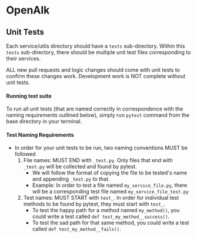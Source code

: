 # OpenAlk
## Unit Tests
Each service/utils directory should have a `tests` sub-directory. Within this `tests` sub-directory, there should be multiple unit test files corresponding to their services.

ALL new pull requests and logic changes should come with unit tests to confirm these changes work. Development work is NOT complete without unit tests.

#### Running test suite
To run all unit tests (that are named correctly in correspondence with the naming requirements outlined below), simply run `pytest` command from the base directory in your terminal.

#### Test Naming Requirements
* In order for your unit tests to be run, two naming conventions MUST be followed
    1. File names: MUST END with `_test.py`. Only files that end with `_test.py` will be collected and found by pytest.
        * We will follow the format of copying the file to be tested's name and appending `_test.py` to that.
        * Example: In order to test a file named `my_service_file.py`, there will be a corresponding test file named `my_service_file_test.py`
    2. Test names: MUST START with `test_`. In order for individual test methods to be found by pytest, they must start with `test_`.
        * To test the happy path for a method named `my_method()`, you could write a test called `def test_my_method__success()`.
        * To test the sad path for that same method, you could write a test called `def test_my_method__fails()`.

